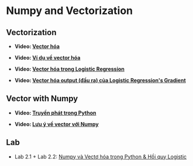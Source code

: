 # Numpy and Vectorization



## Vectorization

- **Video: [Vector hóa](https://www.coursera.org/learn/neural-networks-deep-learning/lecture/NYnog/vectorization)**

- **Video: [Ví dụ về vector hóa](https://www.coursera.org/learn/neural-networks-deep-learning/lecture/ZPlX9/more-vectorization-examples)**

- **Video: [Vector hóa trong Logistic Regression](https://www.coursera.org/learn/neural-networks-deep-learning/lecture/moUlO/vectorizing-logistic-regression)**

- **Video: [Vector hóa output (đầu ra) của Logistic Regression's Gradient](https://www.coursera.org/learn/neural-networks-deep-learning/lecture/IgFnJ/vectorizing-logistic-regressions-gradient-output)**



## Vector with Numpy

- **Video: [Truyền phát trong Python](https://www.coursera.org/learn/neural-networks-deep-learning/lecture/uBuTv/broadcasting-in-python)**

- **Video: [Lưu ý về vector với Numpy](https://www.coursera.org/learn/neural-networks-deep-learning/lecture/87MUx/a-note-on-python-numpy-vectors)**



## Lab

- Lab 2.1 + Lab 2.2: [Numpy và Vectơ hóa trong Python & Hồi quy Logistic](lab2.zip)